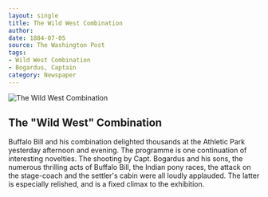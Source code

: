 ```yaml
---
layout: single
title: The Wild West Combination
author: 
date: 1884-07-05
source: The Washington Post
tags:
- Wild West Combination
- Bogardus, Captain
category: Newspaper
---
```

![The Wild West Combination](https://codyarchive.org/figures/250/wfc.nsp01191.1.jpg "The Wild West Combination")

<section class="contentside">

<h2>The "Wild West" Combination</h2>

Buffalo Bill and his combination delighted thousands at the Athletic Park yesterday afternoon and evening. The programme is one continuation of interesting novelties. The shooting by Capt. Bogardus and his sons, the numerous thrilling acts of Buffalo Bill, the Indian pony races, the attack on the stage-coach and the settler's cabin were all loudly applauded. The latter is especially relished, and is a fixed climax to the exhibition.
</section>